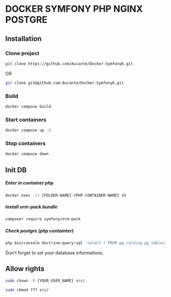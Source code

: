 # DOCKER SYMFONY PHP NGINX POSTGRE

## Installation

### Clone project
```bash
git clone https://github.com/Aucante/Docker-Symfony6.git
```
OR
```bash
git clone git@github.com:Aucante/Docker-Symfony6.git
```

### Build 

```bash
docker compose build
```

### Start containers

```bash
docker compose up -d
```

### Stop containers

```bash
docker compose down
```

## Init DB

##### Enter in container php

```bash
docker exec -it {FOLDER-NAME}-{PHP-CONTAINER-NAME} sh
```

##### Install orm-pack bundle

```bash
composer require symfony/orm-pack
```

##### Check postgre (php containter)

```bash
php bin/console doctrine:query:sql 'select * FROM pg_catalog.pg_tables;'
```

Don't forget to set your database informations.

## Allow rights

```bash
sudo chown -R {YOUR_USER_NAME} src/
```

```bash
sudo chmod 777 src/
```
